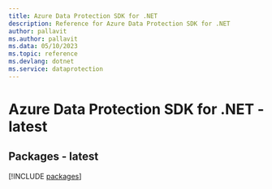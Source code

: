 ```yaml
---
title: Azure Data Protection SDK for .NET
description: Reference for Azure Data Protection SDK for .NET
author: pallavit
ms.author: pallavit
ms.data: 05/10/2023
ms.topic: reference
ms.devlang: dotnet
ms.service: dataprotection
---
```

# Azure Data Protection SDK for .NET - latest
## Packages - latest
[!INCLUDE [packages](data-protection-index.md)]